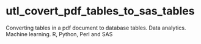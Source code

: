 # utl_covert_pdf_tables_to_sas_tables
Converting tables in a pdf document to database tables. Data analytics. Machine learning.  R, Python, Perl and SAS
